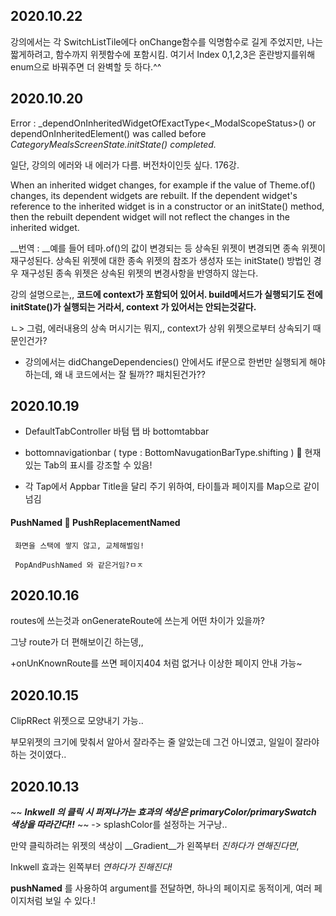 ## 2020.10.22
강의에서는 각 SwitchListTile에다 onChange함수를 익명함수로 길게 주었지만,
나는 짧게하려고, 함수까지 위젯함수에 포함시킴.
여기서 Index 0,1,2,3은 혼란방지를위해 enum으로 바꿔주면 더 완벽할 듯 하다.^^

## 2020.10.20
Error : _dependOnInheritedWidgetOfExactType<_ModalScopeStatus>() or dependOnInheritedElement() was
called before _CategoryMealsScreenState.initState() completed._

일단, 강의의 에러와 내 에러가 다름. 버전차이인듯 싶다.  176강.

When an inherited widget changes, for example if the value of Theme.of() changes, its dependent widgets are rebuilt. If the dependent widget's reference to the inherited widget is in a constructor or an initState() method, then the rebuilt dependent widget will not reflect the changes in the inherited widget.

__번역 : __예를 들어 테마.of()의 값이 변경되는 등 상속된 위젯이 변경되면 종속 위젯이 재구성된다. 상속된 위젯에 대한 종속 위젯의 참조가 생성자 또는 initState() 방법인 경우 재구성된 종속 위젯은 상속된 위젯의 변경사항을 반영하지 않는다.

강의 설명으로는,, **코드에 context가 포함되어 있어서.
build메서드가 실행되기도 전에 initState()가 실행되는 거라서, context 가 있어서는 안되는것같다.**

ㄴ> 그럼, 에러내용의 상속 머시기는 뭐지,, context가 상위 위젯으로부터 상속되기 때문인건가?


- 강의에서는 didChangeDependencies() 안에서도 if문으로 한번만 실행되게 해야하는데,
  왜 내 코드에서는 잘 될까?? 패치된건가??

## 2020.10.19
- DefaultTabController 바텀 탭 바 bottomtabbar

- bottomnavigationbar ( type : BottomNavugationBarType.shifting )
   현재 있는 Tab의 표시를 강조할 수 있음!

- 각 Tap에서 Appbar Title을 달리 주기 위하여, 타이틀과 페이지를 Map으로 같이 넘김

#### PushNamed  PushReplacementNamed
     화면을 스택에 쌓지 않고, 교체해벌임!

     PopAndPushNamed 와 같은거임?ㅁㅈ

## 2020.10.16
routes에 쓰는것과 onGenerateRoute에 쓰는게 어떤 차이가 있을까?

그냥 route가 더 편해보이긴 하는뎅,,

+onUnKnownRoute를 쓰면 페이지404 처럼 없거나 이상한 페이지 안내 가능~


## 2020.10.15
ClipRRect 위젯으로 모양내기 가능..

부모위젯의 크기에 맞춰서 알아서 잘라주는 줄 알았는데 그건 아니였고, 일일이 잘라야 하는 것이였다..

## 2020.10.13
~~ ___Inkwell 의 클릭 시 퍼져나가는 효과의 색상은 primaryColor/primarySwatch 색상을 따라간다!!___ ~~
        -> splashColor를 설정하는 거구낭..

만약 클릭하려는 위젯의 색상이 __Gradient__가 왼쪽부터 _진하다가 연해진다면_,

Inkwell 효과는 왼쪽부터 _연하다가 진해진다!_

__pushNamed__ 를 사용하여 argument를 전달하면, 하나의 페이지로 동적이게, 여러 페이지처럼 보일 수 있다.!